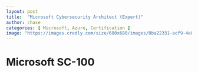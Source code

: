 ```yaml
---
layout: post
title:  "Microsoft Cybersecurity Architect (Expert)"
author: chase
categories: [ Microsoft, Azure, Certification ]
image: "https://images.credly.com/size/680x680/images/0ba22331-acf9-4e8a-8ce3-b4cc3d376040/image.png"
---
```

# Microsoft SC-100 